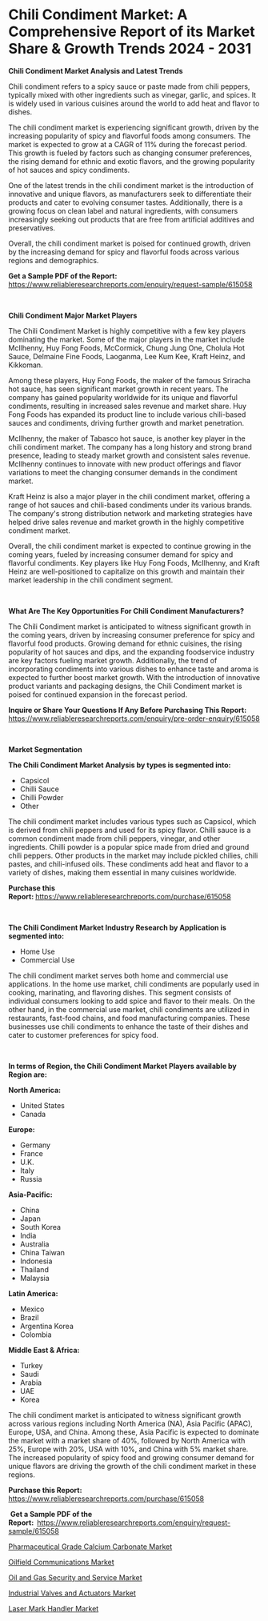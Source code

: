 <p><h1>Chili Condiment Market: A Comprehensive Report of its Market Share & Growth Trends 2024 - 2031</h1></p><p><strong>Chili Condiment Market Analysis and Latest Trends</strong></p>
<p><p>Chili condiment refers to a spicy sauce or paste made from chili peppers, typically mixed with other ingredients such as vinegar, garlic, and spices. It is widely used in various cuisines around the world to add heat and flavor to dishes.</p><p>The chili condiment market is experiencing significant growth, driven by the increasing popularity of spicy and flavorful foods among consumers. The market is expected to grow at a CAGR of 11% during the forecast period. This growth is fueled by factors such as changing consumer preferences, the rising demand for ethnic and exotic flavors, and the growing popularity of hot sauces and spicy condiments.</p><p>One of the latest trends in the chili condiment market is the introduction of innovative and unique flavors, as manufacturers seek to differentiate their products and cater to evolving consumer tastes. Additionally, there is a growing focus on clean label and natural ingredients, with consumers increasingly seeking out products that are free from artificial additives and preservatives.</p><p>Overall, the chili condiment market is poised for continued growth, driven by the increasing demand for spicy and flavorful foods across various regions and demographics.</p></p>
<p><strong>Get a Sample PDF of the Report:&nbsp;</strong> <a href="https://www.reliableresearchreports.com/enquiry/request-sample/615058">https://www.reliableresearchreports.com/enquiry/request-sample/615058</a></p>
<p>&nbsp;</p>
<p><strong>Chili Condiment Major Market Players</strong></p>
<p><p>The Chili Condiment Market is highly competitive with a few key players dominating the market. Some of the major players in the market include McIlhenny, Huy Fong Foods, McCormick, Chung Jung One, Cholula Hot Sauce, Delmaine Fine Foods, Laoganma, Lee Kum Kee, Kraft Heinz, and Kikkoman.</p><p>Among these players, Huy Fong Foods, the maker of the famous Sriracha hot sauce, has seen significant market growth in recent years. The company has gained popularity worldwide for its unique and flavorful condiments, resulting in increased sales revenue and market share. Huy Fong Foods has expanded its product line to include various chili-based sauces and condiments, driving further growth and market penetration.</p><p>McIlhenny, the maker of Tabasco hot sauce, is another key player in the chili condiment market. The company has a long history and strong brand presence, leading to steady market growth and consistent sales revenue. McIlhenny continues to innovate with new product offerings and flavor variations to meet the changing consumer demands in the condiment market.</p><p>Kraft Heinz is also a major player in the chili condiment market, offering a range of hot sauces and chili-based condiments under its various brands. The company's strong distribution network and marketing strategies have helped drive sales revenue and market growth in the highly competitive condiment market.</p><p>Overall, the chili condiment market is expected to continue growing in the coming years, fueled by increasing consumer demand for spicy and flavorful condiments. Key players like Huy Fong Foods, McIlhenny, and Kraft Heinz are well-positioned to capitalize on this growth and maintain their market leadership in the chili condiment segment.</p></p>
<p>&nbsp;</p>
<p><strong>What Are The Key Opportunities For Chili Condiment Manufacturers?</strong></p>
<p><p>The Chili Condiment market is anticipated to witness significant growth in the coming years, driven by increasing consumer preference for spicy and flavorful food products. Growing demand for ethnic cuisines, the rising popularity of hot sauces and dips, and the expanding foodservice industry are key factors fueling market growth. Additionally, the trend of incorporating condiments into various dishes to enhance taste and aroma is expected to further boost market growth. With the introduction of innovative product variants and packaging designs, the Chili Condiment market is poised for continued expansion in the forecast period.</p></p>
<p><strong>Inquire or Share Your Questions If Any Before Purchasing This Report:</strong> <a href="https://www.reliableresearchreports.com/enquiry/pre-order-enquiry/615058">https://www.reliableresearchreports.com/enquiry/pre-order-enquiry/615058</a></p>
<p>&nbsp;</p>
<p><strong>Market Segmentation</strong></p>
<p><strong>The Chili Condiment Market Analysis by types is segmented into:</strong></p>
<p><ul><li>Capsicol</li><li>Chilli Sauce</li><li>Chilli Powder</li><li>Other</li></ul></p>
<p><p>The chili condiment market includes various types such as Capsicol, which is derived from chili peppers and used for its spicy flavor. Chilli sauce is a common condiment made from chili peppers, vinegar, and other ingredients. Chilli powder is a popular spice made from dried and ground chili peppers. Other products in the market may include pickled chilies, chili pastes, and chili-infused oils. These condiments add heat and flavor to a variety of dishes, making them essential in many cuisines worldwide.</p></p>
<p><strong>Purchase this Report:&nbsp;</strong><a href="https://www.reliableresearchreports.com/purchase/615058">https://www.reliableresearchreports.com/purchase/615058</a></p>
<p>&nbsp;</p>
<p><strong>The Chili Condiment Market Industry Research by Application is segmented into:</strong></p>
<p><ul><li>Home Use</li><li>Commercial Use</li></ul></p>
<p><p>The chili condiment market serves both home and commercial use applications. In the home use market, chili condiments are popularly used in cooking, marinating, and flavoring dishes. This segment consists of individual consumers looking to add spice and flavor to their meals. On the other hand, in the commercial use market, chili condiments are utilized in restaurants, fast-food chains, and food manufacturing companies. These businesses use chili condiments to enhance the taste of their dishes and cater to customer preferences for spicy food.</p></p>
<p>&nbsp;</p>
<p><strong>In terms of Region, the Chili Condiment Market Players available by Region are:</strong></p>
<p>
    <p> <strong> North America: </strong>
        <ul>
            <li>United States</li>
            <li>Canada</li>
        </ul>
        </p> 
    <p> <strong> Europe: </strong>
        <ul>
            <li>Germany</li>
            <li>France</li>
            <li>U.K.</li>
            <li>Italy</li>
            <li>Russia</li>
        </ul>
        </p> 
    <p> <strong> Asia-Pacific: </strong>
        <ul>
            <li>China</li>
            <li>Japan</li>
            <li>South Korea</li>
            <li>India</li>
            <li>Australia</li>
            <li>China Taiwan</li>
            <li>Indonesia</li>
            <li>Thailand</li>
            <li>Malaysia</li>
        </ul>
        </p> 
    <p> <strong> Latin America: </strong>
        <ul>
            <li>Mexico</li>
            <li>Brazil</li>
            <li>Argentina Korea</li>
            <li>Colombia</li>
        </ul>
        </p> 
    <p> <strong> Middle East & Africa: </strong>
        <ul>
            <li>Turkey</li>
            <li>Saudi</li>
            <li>Arabia</li>
            <li>UAE</li>
            <li>Korea</li>
        </ul>
    </p>
    </p>
<p><p>The chili condiment market is anticipated to witness significant growth across various regions including North America (NA), Asia Pacific (APAC), Europe, USA, and China. Among these, Asia Pacific is expected to dominate the market with a market share of 40%, followed by North America with 25%, Europe with 20%, USA with 10%, and China with 5% market share. The increased popularity of spicy food and growing consumer demand for unique flavors are driving the growth of the chili condiment market in these regions.</p></p>
<p><strong>Purchase this Report: </strong><a href="https://www.reliableresearchreports.com/purchase/615058">https://www.reliableresearchreports.com/purchase/615058</a></p>
<p>&nbsp;<strong>Get a Sample PDF of the Report:&nbsp;&nbsp;</strong><a href="https://www.reliableresearchreports.com/enquiry/request-sample/615058">https://www.reliableresearchreports.com/enquiry/request-sample/615058</a></p>
<p><strong></strong></p>
<p><p><a href="https://github.com/beatblasta/Market-Research-Report-List-2/blob/main/pharmaceutical-grade-calcium-carbonate-market.md">Pharmaceutical Grade Calcium Carbonate Market</a></p><p><a href="https://medium.com/@susanwest38/oilfield-communications-market-analysis-its-cagr-market-segmentation-and-global-industry-overview-cd2c2939211d">Oilfield Communications Market</a></p><p><a href="https://medium.com/@susanwest38/oil-and-gas-security-and-service-market-research-report-its-history-and-forecast-2024-to-2031-0af536009889">Oil and Gas Security and Service Market</a></p><p><a href="https://medium.com/@joycelucas56/decoding-industrial-valves-and-actuators-market-metrics-market-share-trends-and-growth-patterns-19639f7e92ce">Industrial Valves and Actuators Market</a></p><p><a href="https://github.com/shotows/Market-Research-Report-List-1/blob/main/laser-mark-handler-market.md">Laser Mark Handler Market</a></p></p>